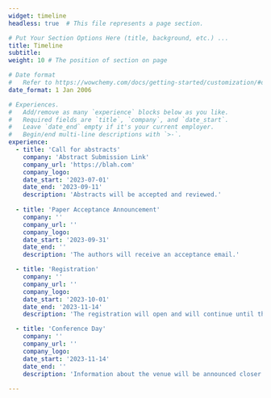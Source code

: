 ```yaml
---
widget: timeline
headless: true  # This file represents a page section.

# Put Your Section Options Here (title, background, etc.) ...
title: Timeline
subtitle:
weight: 10 # The position of section on page

# Date format
#   Refer to https://wowchemy.com/docs/getting-started/customization/#date-format
date_format: 1 Jan 2006

# Experiences.
#   Add/remove as many `experience` blocks below as you like.
#   Required fields are `title`, `company`, and `date_start`.
#   Leave `date_end` empty if it's your current employer.
#   Begin/end multi-line descriptions with `>-`.
experience:
  - title: 'Call for abstracts'
    company: 'Abstract Submission Link'
    company_url: 'https://blah.com'
    company_logo:
    date_start: '2023-07-01'
    date_end: '2023-09-11'
    description: 'Abstracts will be accepted and reviewed.'
                
  - title: 'Paper Acceptance Announcement'
    company: ''
    company_url: ''
    company_logo:
    date_start: '2023-09-31'
    date_end: ''
    description: 'The authors will receive an acceptance email.'

  - title: 'Registration'
    company: ''
    company_url: ''
    company_logo:
    date_start: '2023-10-01'
    date_end: '2023-11-14'
    description: 'The registration will open and will continue until the day of the conference or the maximum number of attendees.'

  - title: 'Conference Day'
    company: ''
    company_url: ''
    company_logo:
    date_start: '2023-11-14'
    date_end: ''
    description: 'Information about the venue will be announced closer to the date.'
    
--- 
```

